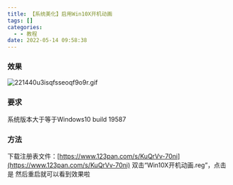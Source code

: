 ```yaml
---
title: 【系统美化】启用Win10X开机动画
tags: []
categories:
  - - 教程
date: 2022-05-14 09:58:38
---
```


### 效果

![](https://sh2.mouyjy.com/2022/05/14/627f08ee0347e.gif "221440u3isqfsseoqf9o9r.gif")

### 要求

系统版本大于等于Windows10 build 19587

### 方法

下载注册表文件：[https://www.123pan.com/s/KuQrVv-70ni](https://www.123pan.com/s/KuQrVv-70ni) 
双击“Win10X开机动画.reg”，点击是 然后重启就可以看到效果啦